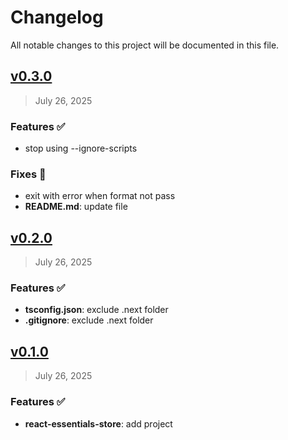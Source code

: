 # Changelog

All notable changes to this project will be documented in this file.

## [v0.3.0](https://github.com/agusmgarcia/react-essentials/tree/@agusmgarcia/react-essentials-store@v0.3.0)

> July 26, 2025

### Features ✅

- stop using --ignore-scripts

### Fixes 🎯

- exit with error when format not pass
- **README.md**: update file

## [v0.2.0](https://github.com/agusmgarcia/react-essentials/tree/@agusmgarcia/react-essentials-store@v0.2.0)

> July 26, 2025

### Features ✅

- **tsconfig.json**: exclude .next folder
- **.gitignore**: exclude .next folder

## [v0.1.0](https://github.com/agusmgarcia/react-essentials/tree/@agusmgarcia/react-essentials-store@v0.1.0)

> July 26, 2025

### Features ✅

- **react-essentials-store**: add project
